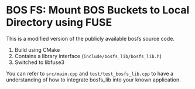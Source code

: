 # BOS FS: Mount BOS Buckets to Local Directory using FUSE

This is a modified version of the publicly available bosfs source code.

1. Build using CMake
2. Contains a library interface (`include/bosfs_lib/bosfs_lib.h`)
3. Switched to libfuse3

You can refer to `src/main.cpp` and `test/test_bosfs_lib.cpp` to have a understanding of how to
integrate bosfs_lib into your known application.

